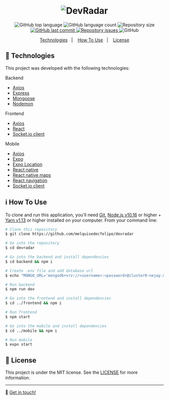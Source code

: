 <h1 align="center">
    <img alt="DevRadar" src="https://res.cloudinary.com/dtifsqadc/image/upload/v1582287543/download_jmj1ng.png" />
</h1>

<p align="center">
  <img alt="GitHub top language" src="https://img.shields.io/github/languages/top/melquisedecfelipe/devradar.svg">

  <img alt="GitHub language count" src="https://img.shields.io/github/languages/count/melquisedecfelipe/devradar.svg">

  <img alt="Repository size" src="https://img.shields.io/github/repo-size/melquisedecfelipe/devradar.svg">

  <a href="https://github.com/melquisedecfelipe/devradar/commits/master">
    <img alt="GitHub last commit" src="https://img.shields.io/github/last-commit/melquisedecfelipe/devradar.svg">
  </a>

  <a href="https://github.com/melquisedecfelipe/devradar/issues">
    <img alt="Repository issues" src="https://img.shields.io/github/issues/melquisedecfelipe/devradar.svg">
  </a>

  <img alt="GitHub" src="https://img.shields.io/github/license/melquisedecfelipe/devradar.svg">
</p>

<p align="center">
  <a href="#rocket-technologies">Technologies</a>&nbsp;&nbsp;&nbsp;|&nbsp;&nbsp;&nbsp;
  <a href="#information_source-how-to-use">How To Use</a>&nbsp;&nbsp;&nbsp;|&nbsp;&nbsp;&nbsp;
  <a href="#memo-license">License</a>
</p>

## :rocket: Technologies

This project was developed with the following technologies:

Backend

- [Axios](https://github.com/axios/axios)
- [Express](https://expressjs.com/)
- [Mongoose](https://mongoosejs.com/mul)
- [Nodemon](https://nodemon.io/)

Frontend

- [Axios](https://github.com/axios/axios)
- [React](https://reactjs.org/)
- [Socket.io client](https://github.com/socketio/socket.io-client)

Mobile

- [Axios](https://github.com/axios/axios)
- [Expo](https://expo.io/)
- [Expo Location](https://docs.expo.io/versions/latest/sdk/location/)
- [React native](https://facebook.github.io/react-native/)
- [React native maps](https://github.com/react-native-community/react-native-maps)
- [React navigation](https://reactnavigation.org/)
- [Socket.io client](https://github.com/socketio/socket.io-client)

## :information_source: How To Use

To clone and run this application, you'll need [Git](https://git-scm.com), [Node.js v10.16](https://nodejs.org/) or higher + [Yarn v1.13](https://yarnpkg.com/) or higher installed on your computer. From your command line:

```bash
# Clone this repository
$ git clone https://github.com/melquisedecfelipe/devradar

# Go into the repository
$ cd devradar

# Go into the backend and install dependencies
$ cd backend && npm i

# Create .env file and add database url
$ echo "MONGO_URL='mongodb+srv://<username>:<password>@cluster0-nejwy.mongodb.net/devradar?retryWrites=true&w=majority'" >> .env

# Run backend
$ npm run dev

# Go into the frontend and install dependencies
$ cd ../frontend && npm i

# Run frontend
$ npm start

# Go into the mobile and install dependencies
$ cd ../mobile && npm i

# Run mobile
$ expo start
```

## :memo: License

This project is under the MIT license. See the [LICENSE](https://github.com/melquisedecfelipe/devradar/blob/master/LICENSE) for more information.

---

:wave: [Get in touch!](https://www.linkedin.com/in/melquisedecfelipe/)
